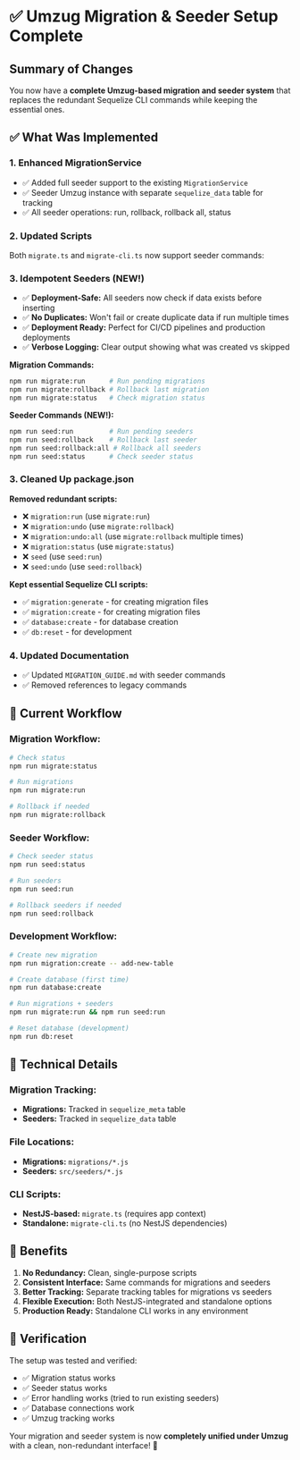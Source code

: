 # ✅ Umzug Migration & Seeder Setup Complete

## Summary of Changes

You now have a **complete Umzug-based migration and seeder system** that replaces the redundant Sequelize CLI commands while keeping the essential ones.

## ✅ What Was Implemented

### **1. Enhanced MigrationService**

- ✅ Added full seeder support to the existing `MigrationService`
- ✅ Seeder Umzug instance with separate `sequelize_data` table for tracking
- ✅ All seeder operations: run, rollback, rollback all, status

### **2. Updated Scripts**

Both `migrate.ts` and `migrate-cli.ts` now support seeder commands:

### **3. Idempotent Seeders (NEW!)**

- ✅ **Deployment-Safe:** All seeders now check if data exists before inserting
- ✅ **No Duplicates:** Won't fail or create duplicate data if run multiple times
- ✅ **Deployment Ready:** Perfect for CI/CD pipelines and production deployments
- ✅ **Verbose Logging:** Clear output showing what was created vs skipped

**Migration Commands:**

```bash
npm run migrate:run      # Run pending migrations
npm run migrate:rollback # Rollback last migration
npm run migrate:status   # Check migration status
```

**Seeder Commands (NEW!):**

```bash
npm run seed:run         # Run pending seeders
npm run seed:rollback    # Rollback last seeder
npm run seed:rollback:all # Rollback all seeders
npm run seed:status      # Check seeder status
```

### **3. Cleaned Up package.json**

**Removed redundant scripts:**

- ❌ `migration:run` (use `migrate:run`)
- ❌ `migration:undo` (use `migrate:rollback`)
- ❌ `migration:undo:all` (use `migrate:rollback` multiple times)
- ❌ `migration:status` (use `migrate:status`)
- ❌ `seed` (use `seed:run`)
- ❌ `seed:undo` (use `seed:rollback`)

**Kept essential Sequelize CLI scripts:**

- ✅ `migration:generate` - for creating migration files
- ✅ `migration:create` - for creating migration files
- ✅ `database:create` - for database creation
- ✅ `db:reset` - for development

### **4. Updated Documentation**

- ✅ Updated `MIGRATION_GUIDE.md` with seeder commands
- ✅ Removed references to legacy commands

## 🎯 Current Workflow

### **Migration Workflow:**

```bash
# Check status
npm run migrate:status

# Run migrations
npm run migrate:run

# Rollback if needed
npm run migrate:rollback
```

### **Seeder Workflow:**

```bash
# Check seeder status
npm run seed:status

# Run seeders
npm run seed:run

# Rollback seeders if needed
npm run seed:rollback
```

### **Development Workflow:**

```bash
# Create new migration
npm run migration:create -- add-new-table

# Create database (first time)
npm run database:create

# Run migrations + seeders
npm run migrate:run && npm run seed:run

# Reset database (development)
npm run db:reset
```

## 🔧 Technical Details

### **Migration Tracking:**

- **Migrations:** Tracked in `sequelize_meta` table
- **Seeders:** Tracked in `sequelize_data` table

### **File Locations:**

- **Migrations:** `migrations/*.js`
- **Seeders:** `src/seeders/*.js`

### **CLI Scripts:**

- **NestJS-based:** `migrate.ts` (requires app context)
- **Standalone:** `migrate-cli.ts` (no NestJS dependencies)

## 🚀 Benefits

1. **No Redundancy:** Clean, single-purpose scripts
2. **Consistent Interface:** Same commands for migrations and seeders
3. **Better Tracking:** Separate tracking tables for migrations vs seeders
4. **Flexible Execution:** Both NestJS-integrated and standalone options
5. **Production Ready:** Standalone CLI works in any environment

## 🧪 Verification

The setup was tested and verified:

- ✅ Migration status works
- ✅ Seeder status works
- ✅ Error handling works (tried to run existing seeders)
- ✅ Database connections work
- ✅ Umzug tracking works

Your migration and seeder system is now **completely unified under Umzug** with a clean, non-redundant interface! 🎉
